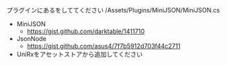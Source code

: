 プラグインにあるをしててください
/Assets/Plugins/MiniJSON/MiniJSON.cs
* MiniJSON  
    * https://gist.github.com/darktable/1411710  
* JsonNode  
    * https://gist.github.com/asus4/7f7b5912d703f44c2711  
* UniRxをアセットストアから追加してください  
